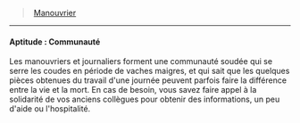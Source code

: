 ﻿---
!Generic
Id: background_manouvrier_hd.md#aptitude--communauté
ParentLink: background_manouvrier_hd.md#manouvrier
Name: 'Aptitude : Communauté'
ParentName: Manouvrier
NameLevel: 4
---
> [Manouvrier](hd_background_manouvrier.md)

---

#### Aptitude : Communauté

Les manouvriers et journaliers forment une communauté soudée qui se serre les coudes en période de vaches maigres, et qui sait que les quelques pièces obtenues du travail d'une journée peuvent parfois faire la différence entre la vie et la mort. En cas de besoin, vous savez faire appel à la solidarité de vos anciens collègues pour obtenir des informations, un peu d'aide ou l'hospitalité.

